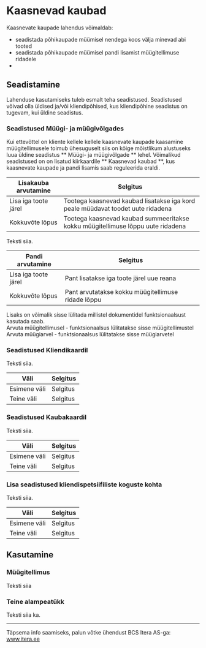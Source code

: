 # Kaasnevad kaubad
Kaasnevate kaupade lahendus võimaldab:
* seadistada põhikaupade müümisel nendega koos välja minevad abi tooted
* seadistada põhikaupade müümisel pandi lisamist müügitellimuse ridadele
* 

## Seadistamine
Lahenduse kasutamiseks tuleb esmalt teha seadistused. Seadistused võivad olla üldised ja/või kliendipõhised, kus kliendipõhine seadistus on tugevam, kui üldine seadistus.

### Seadistused Müügi- ja müügivõlgades

Kui ettevõttel on kliente kellele kellele kaasnevate kaupade kaasamine müügitellimusele toimub ühesuguselt siis on kõige mõistlikum alustuseks luua üldine seadistus ** Müügi- ja müügivõlgade ** lehel. Võimalikud seadistused on on lisatud kiirkaardile ** Kaasnevad kaubad **, kus kaasnevate kaupade ja pandi lisamis saab reguleerida eraldi.

|Lisakauba arvutamine|Selgitus|
|---|---| 
| Lisa iga toote järel | Tootega kaasnevad kaubad lisatakse iga kord peale müüdavat toodet uute ridadena |
| Kokkuvõte lõpus | Tootega kaasnevad kaubad summeeritakse kokku müügitellimuse lõppu uute ridadena |

Teksti siia.   

|Pandi arvutamine|Selgitus|
|---|---| 
| Lisa iga toote järel | Pant lisatakse iga toote järel uue reana |
| Kokkuvõte lõpus | Pant arvutatakse kokku müügitellimuse ridade lõppu |

Lisaks on võimalik sisse lülitada millistel dokumentidel funktsionaalsust kasutada saab.<br>
Arvuta müügitellimusel - funktsionaalsus lülitatakse sisse müügitellimustel <br>
Arvuta müügiarvel - funktsionaalsus lülitatakse sisse müügiarvetel <br>

### Seadistused Kliendikaardil

Teksti siia.

|Väli|Selgitus|
|---|---| 
| Esimene väli | Selgitus |
| Teine väli | Selgitus |

### Seadistused Kaubakaardil

Teksti siia.

|Väli|Selgitus|
|---|---| 
| Esimene väli | Selgitus |
| Teine väli | Selgitus |

### Lisa seadistused kliendispetsiifiliste koguste kohta

Teksti siia.

|Väli|Selgitus|
|---|---| 
| Esimene väli | Selgitus |
| Teine väli | Selgitus |

## Kasutamine
### Müügitellimus

Teksti siia

### Teine alampeatükk

Teksti siia ka.

---

Täpsema info saamiseks, palun võtke ühendust BCS Itera AS-ga:
<a href="https://www.itera.ee/" target="_blank">www.itera.ee</a>
